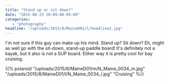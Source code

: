 ```yaml
---
title: "Stand up or sit down?"
date: "2015-08-23 10:09:00-05:00"
categories:
   - "photography"
headline: "/uploads/2015/8/MaineD01/l/headline2.jpg"
---
```

I'm not sure if this guy can make up his mind. Stand up? Sit down? Eh, might as well go with the sit-down, stand-up paddle board! It's definitely not a kayak, but it also is not a SUP board. Either way it is pretty cool for bay cruising.

{{% polaroid
   "/uploads/2015/8/MaineD01/m/N_Maine_0034_m.jpg"
   "/uploads/2015/8/MaineD01/l/N_Maine_0034_l.jpg"
   "Cruising"
%}}

